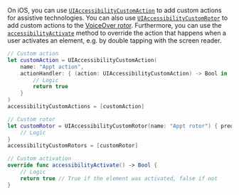 On iOS, you can use [`UIAccessibilityCustomAction`](https://developer.apple.com/documentation/uikit/uiaccessibilitycustomaction) to add custom actions for assistive technologies. You can also use [`UIAccessibilityCustomRotor`](https://developer.apple.com/documentation/uikit/uiaccessibilitycustomrotor) to add custom actions to the [VoiceOver rotor](https://appt.org/en/docs/ios/features/voiceover). Furthermore, you can use the [`accessibilityActivate`](https://developer.apple.com/documentation/objectivec/nsobject/1615165-accessibilityactivate) method to override the action that happens when a user activates an element, e.g. by double tapping with the screen reader.

```swift
// Custom action
let customAction = UIAccessibilityCustomAction(
    name: "Appt action",
    actionHandler: { (action: UIAccessibilityCustomAction) -> Bool in
        // Logic
        return true
    }
)
accessibilityCustomActions = [customAction]

// Custom rotor
let customRotor = UIAccessibilityCustomRotor(name: "Appt rotor") { predicate in
    // Logic
}
accessibilityCustomRotors = [customRotor]

// Custom activation
override func accessibilityActivate() -> Bool {
    // Logic
    return true // True if the element was activated, false if not
}
```
